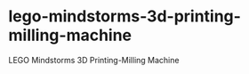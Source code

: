 lego-mindstorms-3d-printing-milling-machine
===========================================

LEGO Mindstorms 3D Printing-Milling Machine